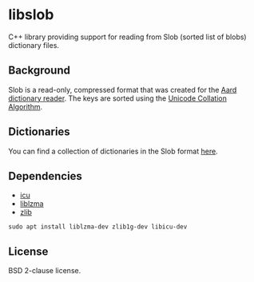 # libslob

C++ library providing support for reading from Slob (sorted list of blobs) dictionary files.

## Background

Slob is a read-only, compressed format that was created for the [Aard dictionary reader](https://github.com/itkach/aard2-android). The keys are sorted using the [Unicode Collation Algorithm](https://www.unicode.org/reports/tr10/).

## Dictionaries

You can find a collection of dictionaries in the Slob format [here](https://github.com/itkach/slob/wiki/Dictionaries).

## Dependencies

- [icu](http://site.icu-project.org/home)
- [liblzma](https://tukaani.org/xz/)
- [zlib](https://www.zlib.net)

`sudo apt install liblzma-dev zlib1g-dev libicu-dev`

## License

BSD 2-clause license.

